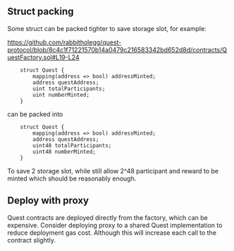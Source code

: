 ## Struct packing

Some struct can be packed tighter to save storage slot, for example:

https://github.com/rabbitholegg/quest-protocol/blob/8c4c1f71221570b14a0479c216583342bd652d8d/contracts/QuestFactory.sol#L19-L24
```
    struct Quest {
        mapping(address => bool) addressMinted;
        address questAddress;
        uint totalParticipants;
        uint numberMinted;
    }
```

can be packed into

```
    struct Quest {
        mapping(address => bool) addressMinted;
        address questAddress;
        uint48 totalParticipants;
        uint48 numberMinted;
    }
```

To save 2 storage slot, while still allow 2^48 participant and reward to be minted which should be reasonably enough.

## Deploy with proxy

Quest contracts are deployed directly from the factory, which can be expensive. Consider deploying proxy to a shared Quest implementation to reduce deployment gas cost. Although this will increase each call to the contract slightly.